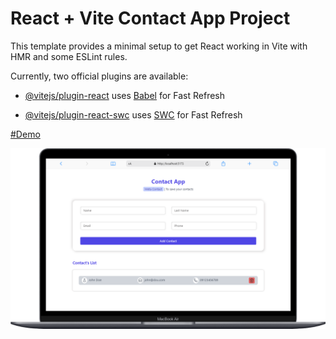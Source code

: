 # React + Vite Contact App Project

  

This template provides a minimal setup to get React working in Vite with HMR and some ESLint rules.

  

Currently, two official plugins are available:

  

- [@vitejs/plugin-react](https://github.com/vitejs/vite-plugin-react/blob/main/packages/plugin-react/README.md) uses [Babel](https://babeljs.io/) for Fast Refresh

- [@vitejs/plugin-react-swc](https://github.com/vitejs/vite-plugin-react-swc) uses [SWC](https://swc.rs/) for Fast Refresh
<a href="https://contact-app-cyan-mu.vercel.app/" target="_blank">
#Demo
</a>

[![Watch the video](https://raw.githubusercontent.com/ab-md/contact-app/main/Macbook-Air-localhost.png)](https://raw.githubusercontent.com/ab-md/contact-app/main/video.mp4)
